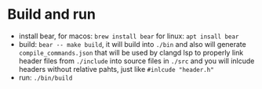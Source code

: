 # Build and run

- install bear, for macos: `brew install bear` for linux: `apt insall bear`
- build: `bear -- make build`, it will build into `./bin` and also will generate
    `compile_commands.json` that will be used by clangd lsp to properly link
    header files from `./include` into source files in `./src` and you will inlcude
    headers without relative pahts, just like `#inlcude "header.h"`
- run: `./bin/build`

